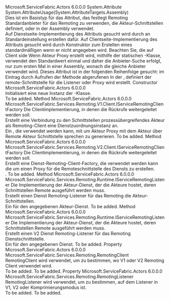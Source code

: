 <Type Name="ActorRemotingProviderAttribute" FullName="Microsoft.ServiceFabric.Actors.Remoting.ActorRemotingProviderAttribute">
  <TypeSignature Language="C#" Value="public abstract class ActorRemotingProviderAttribute : Attribute" />
  <TypeSignature Language="ILAsm" Value=".class public auto ansi abstract beforefieldinit ActorRemotingProviderAttribute extends System.Attribute" />
  <TypeSignature Language="DocId" Value="T:Microsoft.ServiceFabric.Actors.Remoting.ActorRemotingProviderAttribute" />
  <TypeSignature Language="VB.NET" Value="Public MustInherit Class ActorRemotingProviderAttribute&#xA;Inherits Attribute" />
  <TypeSignature Language="F#" Value="type ActorRemotingProviderAttribute = class&#xA;    inherit Attribute" />
  <AssemblyInfo>
    <AssemblyName>Microsoft.ServiceFabric.Actors</AssemblyName>
    <AssemblyVersion>6.0.0.0</AssemblyVersion>
  </AssemblyInfo>
  <Base>
    <BaseTypeName>System.Attribute</BaseTypeName>
  </Base>
  <Interfaces />
  <Attributes>
    <Attribute>
      <AttributeName>System.AttributeUsage(System.AttributeTargets.Assembly)</AttributeName>
    </Attribute>
  </Attributes>
  <Docs>
    <summary>
            Dies ist ein Basistyp für das Attribut, das festlegt Remoting Standardanbieter für das Remoting zu verwenden, die Akteur-Schnittstellen definiert, oder in der Assembly verwendet.
            </summary>
    <remarks>
      <para>
                Auf Dienstseite-Implementierung des Attributs gesucht wird durch <see cref="T:Microsoft.ServiceFabric.Actors.Runtime.ActorService" /> an Standardeinstellung erstellen <see cref="T:Microsoft.ServiceFabric.Services.Remoting.Runtime.IServiceRemotingListener" /> dafür. 
                </para>
      <para>
                Auf Clientseite-Implementierung des Attributs gesucht wird durch <see cref="T:Microsoft.ServiceFabric.Actors.Client.ActorProxyFactory" /> Konstruktor zum Erstellen eines standardmäßigen <see cref="T:Microsoft.ServiceFabric.Services.Remoting.V1.Client.IServiceRemotingClientFactory" /> wenn er nicht angegeben wird.
                </para>
      <para>
                Beachten Sie, die auf Client side Wenn Akteur Proxy erstellt wird, mithilfe der statischen <see cref="T:Microsoft.ServiceFabric.Actors.Client.ActorProxy" /> -Klasse, verwendet den Standardwert <see cref="T:Microsoft.ServiceFabric.Actors.Client.ActorProxyFactory" /> einmal und daher die Anbieter-Suche erfolgt, nur zum ersten Mal in einer Assembly, wonach die gleiche Anbieter verwendet wird.
                </para>
      <para>
                Dieses Attribut ist in der folgenden Reihenfolge gesucht: <list type="number"> <item> im Eintrag <see cref="T:System.Reflection.Assembly" /> durch Aufrufen der Methode abgerufenen <see cref="M:System.Reflection.Assembly.GetEntryAssembly" /> </item> <item> In der <see cref="T:System.Reflection.Assembly" /> , definiert der remote-Schnittstelle für die Listener oder Proxy wird erstellt.</item></list></para>
    </remarks>
  </Docs>
  <Members>
    <Member MemberName=".ctor">
      <MemberSignature Language="C#" Value="protected ActorRemotingProviderAttribute ();" />
      <MemberSignature Language="ILAsm" Value=".method familyhidebysig specialname rtspecialname instance void .ctor() cil managed" />
      <MemberSignature Language="DocId" Value="M:Microsoft.ServiceFabric.Actors.Remoting.ActorRemotingProviderAttribute.#ctor" />
      <MemberSignature Language="VB.NET" Value="Protected Sub New ()" />
      <MemberType>Constructor</MemberType>
      <AssemblyInfo>
        <AssemblyName>Microsoft.ServiceFabric.Actors</AssemblyName>
        <AssemblyVersion>6.0.0.0</AssemblyVersion>
      </AssemblyInfo>
      <Parameters />
      <Docs>
        <summary>
                Initialisiert eine neue Instanz der <see cref="T:Microsoft.ServiceFabric.Actors.Remoting.ActorRemotingProviderAttribute" />-Klasse.
            </summary>
        <remarks>To be added.</remarks>
      </Docs>
    </Member>
    <Member MemberName="CreateServiceRemotingClientFactory">
      <MemberSignature Language="C#" Value="public abstract Microsoft.ServiceFabric.Services.Remoting.V1.Client.IServiceRemotingClientFactory CreateServiceRemotingClientFactory (Microsoft.ServiceFabric.Services.Remoting.V1.IServiceRemotingCallbackClient callbackClient);" />
      <MemberSignature Language="ILAsm" Value=".method public hidebysig newslot virtual instance class Microsoft.ServiceFabric.Services.Remoting.V1.Client.IServiceRemotingClientFactory CreateServiceRemotingClientFactory(class Microsoft.ServiceFabric.Services.Remoting.V1.IServiceRemotingCallbackClient callbackClient) cil managed" />
      <MemberSignature Language="DocId" Value="M:Microsoft.ServiceFabric.Actors.Remoting.ActorRemotingProviderAttribute.CreateServiceRemotingClientFactory(Microsoft.ServiceFabric.Services.Remoting.V1.IServiceRemotingCallbackClient)" />
      <MemberSignature Language="VB.NET" Value="Public MustOverride Function CreateServiceRemotingClientFactory (callbackClient As IServiceRemotingCallbackClient) As IServiceRemotingClientFactory" />
      <MemberSignature Language="F#" Value="abstract member CreateServiceRemotingClientFactory : Microsoft.ServiceFabric.Services.Remoting.V1.IServiceRemotingCallbackClient -&gt; Microsoft.ServiceFabric.Services.Remoting.V1.Client.IServiceRemotingClientFactory" Usage="actorRemotingProviderAttribute.CreateServiceRemotingClientFactory callbackClient" />
      <MemberType>Method</MemberType>
      <AssemblyInfo>
        <AssemblyName>Microsoft.ServiceFabric.Actors</AssemblyName>
        <AssemblyVersion>6.0.0.0</AssemblyVersion>
      </AssemblyInfo>
      <ReturnValue>
        <ReturnType>Microsoft.ServiceFabric.Services.Remoting.V1.Client.IServiceRemotingClientFactory</ReturnType>
      </ReturnValue>
      <Parameters>
        <Parameter Name="callbackClient" Type="Microsoft.ServiceFabric.Services.Remoting.V1.IServiceRemotingCallbackClient" />
      </Parameters>
      <Docs>
        <param name="callbackClient">
                Die Clientimplementierung, in denen die Rückrufe weitergeleitet werden soll.
            </param>
        <summary>
                Erstellt eine Verbindung zu den Schnittstellen prozessübergreifendes Akteur als Remoting-Client eine Dienstzuordnungsinstanz an.
            </summary>
        <returns>
                Ein <see cref="T:Microsoft.ServiceFabric.Services.Remoting.V1.Client.IServiceRemotingClientFactory" /> , die verwendet werden kann, mit <see cref="T:Microsoft.ServiceFabric.Actors.Client.ActorProxyFactory" /> um Akteur Proxy mit dem Akteur über Remote Akteur Schnittstelle sprechen zu generieren.
                </returns>
        <remarks>To be added.</remarks>
      </Docs>
    </Member>
    <Member MemberName="CreateServiceRemotingClientFactoryV2">
      <MemberSignature Language="C#" Value="public abstract Microsoft.ServiceFabric.Services.Remoting.V2.Client.IServiceRemotingClientFactory CreateServiceRemotingClientFactoryV2 (Microsoft.ServiceFabric.Services.Remoting.V2.Client.IServiceRemotingCallbackMessageHandler callbackMessageHandler);" />
      <MemberSignature Language="ILAsm" Value=".method public hidebysig newslot virtual instance class Microsoft.ServiceFabric.Services.Remoting.V2.Client.IServiceRemotingClientFactory CreateServiceRemotingClientFactoryV2(class Microsoft.ServiceFabric.Services.Remoting.V2.Client.IServiceRemotingCallbackMessageHandler callbackMessageHandler) cil managed" />
      <MemberSignature Language="DocId" Value="M:Microsoft.ServiceFabric.Actors.Remoting.ActorRemotingProviderAttribute.CreateServiceRemotingClientFactoryV2(Microsoft.ServiceFabric.Services.Remoting.V2.Client.IServiceRemotingCallbackMessageHandler)" />
      <MemberSignature Language="VB.NET" Value="Public MustOverride Function CreateServiceRemotingClientFactoryV2 (callbackMessageHandler As IServiceRemotingCallbackMessageHandler) As IServiceRemotingClientFactory" />
      <MemberSignature Language="F#" Value="abstract member CreateServiceRemotingClientFactoryV2 : Microsoft.ServiceFabric.Services.Remoting.V2.Client.IServiceRemotingCallbackMessageHandler -&gt; Microsoft.ServiceFabric.Services.Remoting.V2.Client.IServiceRemotingClientFactory" Usage="actorRemotingProviderAttribute.CreateServiceRemotingClientFactoryV2 callbackMessageHandler" />
      <MemberType>Method</MemberType>
      <AssemblyInfo>
        <AssemblyName>Microsoft.ServiceFabric.Actors</AssemblyName>
        <AssemblyVersion>6.0.0.0</AssemblyVersion>
      </AssemblyInfo>
      <ReturnValue>
        <ReturnType>Microsoft.ServiceFabric.Services.Remoting.V2.Client.IServiceRemotingClientFactory</ReturnType>
      </ReturnValue>
      <Parameters>
        <Parameter Name="callbackMessageHandler" Type="Microsoft.ServiceFabric.Services.Remoting.V2.Client.IServiceRemotingCallbackMessageHandler" />
      </Parameters>
      <Docs>
        <param name="callbackMessageHandler">Die Clientimplementierung, in denen die Rückrufe weitergeleitet werden soll.</param>
        <summary>
            Erstellt eine Dienst-Remoting-Client-Factory, die verwendet werden kann die <see cref="T:Microsoft.ServiceFabric.Services.Remoting.V1.Client.ServiceProxyFactory" /> um einen Proxy für die Remoteschnittstelle des Diensts zu erstellen.
            </summary>
        <returns><see cref="T:Microsoft.ServiceFabric.Services.Remoting.V1.Client.IServiceRemotingClientFactory" />.</returns>
        <remarks>To be added.</remarks>
      </Docs>
    </Member>
    <Member MemberName="CreateServiceRemotingListener">
      <MemberSignature Language="C#" Value="public abstract Microsoft.ServiceFabric.Services.Remoting.Runtime.IServiceRemotingListener CreateServiceRemotingListener (Microsoft.ServiceFabric.Actors.Runtime.ActorService actorService);" />
      <MemberSignature Language="ILAsm" Value=".method public hidebysig newslot virtual instance class Microsoft.ServiceFabric.Services.Remoting.Runtime.IServiceRemotingListener CreateServiceRemotingListener(class Microsoft.ServiceFabric.Actors.Runtime.ActorService actorService) cil managed" />
      <MemberSignature Language="DocId" Value="M:Microsoft.ServiceFabric.Actors.Remoting.ActorRemotingProviderAttribute.CreateServiceRemotingListener(Microsoft.ServiceFabric.Actors.Runtime.ActorService)" />
      <MemberSignature Language="F#" Value="abstract member CreateServiceRemotingListener : Microsoft.ServiceFabric.Actors.Runtime.ActorService -&gt; Microsoft.ServiceFabric.Services.Remoting.Runtime.IServiceRemotingListener" Usage="actorRemotingProviderAttribute.CreateServiceRemotingListener actorService" />
      <MemberType>Method</MemberType>
      <AssemblyInfo>
        <AssemblyName>Microsoft.ServiceFabric.Actors</AssemblyName>
        <AssemblyVersion>6.0.0.0</AssemblyVersion>
      </AssemblyInfo>
      <ReturnValue>
        <ReturnType>Microsoft.ServiceFabric.Services.Remoting.Runtime.IServiceRemotingListener</ReturnType>
      </ReturnValue>
      <Parameters>
        <Parameter Name="actorService" Type="Microsoft.ServiceFabric.Actors.Runtime.ActorService" />
      </Parameters>
      <Docs>
        <param name="actorService">
                Die Implementierung der Akteur-Dienst, der die Akteure hostet, deren Schnittstellen Remote ausgeführt werden muss.
                </param>
        <summary>
                Erstellt einen Dienst Remoting-Listener für das Remoting die Akteur-Schnittstellen.
            </summary>
        <returns>
                Ein <see cref="T:Microsoft.ServiceFabric.Services.Remoting.Runtime.IServiceRemotingListener" /> für den angegebenen Akteur-Dienst.
                </returns>
        <remarks>To be added.</remarks>
      </Docs>
    </Member>
    <Member MemberName="CreateServiceRemotingListenerV2">
      <MemberSignature Language="C#" Value="public abstract Microsoft.ServiceFabric.Services.Remoting.Runtime.IServiceRemotingListener CreateServiceRemotingListenerV2 (Microsoft.ServiceFabric.Actors.Runtime.ActorService actorService);" />
      <MemberSignature Language="ILAsm" Value=".method public hidebysig newslot virtual instance class Microsoft.ServiceFabric.Services.Remoting.Runtime.IServiceRemotingListener CreateServiceRemotingListenerV2(class Microsoft.ServiceFabric.Actors.Runtime.ActorService actorService) cil managed" />
      <MemberSignature Language="DocId" Value="M:Microsoft.ServiceFabric.Actors.Remoting.ActorRemotingProviderAttribute.CreateServiceRemotingListenerV2(Microsoft.ServiceFabric.Actors.Runtime.ActorService)" />
      <MemberSignature Language="F#" Value="abstract member CreateServiceRemotingListenerV2 : Microsoft.ServiceFabric.Actors.Runtime.ActorService -&gt; Microsoft.ServiceFabric.Services.Remoting.Runtime.IServiceRemotingListener" Usage="actorRemotingProviderAttribute.CreateServiceRemotingListenerV2 actorService" />
      <MemberType>Method</MemberType>
      <AssemblyInfo>
        <AssemblyName>Microsoft.ServiceFabric.Actors</AssemblyName>
        <AssemblyVersion>6.0.0.0</AssemblyVersion>
      </AssemblyInfo>
      <ReturnValue>
        <ReturnType>Microsoft.ServiceFabric.Services.Remoting.Runtime.IServiceRemotingListener</ReturnType>
      </ReturnValue>
      <Parameters>
        <Parameter Name="actorService" Type="Microsoft.ServiceFabric.Actors.Runtime.ActorService" />
      </Parameters>
      <Docs>
        <param name="actorService">
                Die Implementierung der Akteur-Dienst, der die Akteure hostet, deren Schnittstellen Remote ausgeführt werden muss.
                </param>
        <summary>
            Erstellt einen V2 Dienst Remoting-Listener für das Remoting Dienstschnittstelle.
            </summary>
        <returns>Ein <see cref="T:Microsoft.ServiceFabric.Services.Remoting.Runtime.IServiceRemotingListener" /> für den angegebenen Dienst.</returns>
        <remarks>To be added.</remarks>
      </Docs>
    </Member>
    <Member MemberName="RemotingClient">
      <MemberSignature Language="C#" Value="public Microsoft.ServiceFabric.Services.Remoting.RemotingClient RemotingClient { get; set; }" />
      <MemberSignature Language="ILAsm" Value=".property instance valuetype Microsoft.ServiceFabric.Services.Remoting.RemotingClient RemotingClient" />
      <MemberSignature Language="DocId" Value="P:Microsoft.ServiceFabric.Actors.Remoting.ActorRemotingProviderAttribute.RemotingClient" />
      <MemberSignature Language="VB.NET" Value="Public Property RemotingClient As RemotingClient" />
      <MemberSignature Language="F#" Value="member this.RemotingClient : Microsoft.ServiceFabric.Services.Remoting.RemotingClient with get, set" Usage="Microsoft.ServiceFabric.Actors.Remoting.ActorRemotingProviderAttribute.RemotingClient" />
      <MemberType>Property</MemberType>
      <AssemblyInfo>
        <AssemblyName>Microsoft.ServiceFabric.Actors</AssemblyName>
        <AssemblyVersion>6.0.0.0</AssemblyVersion>
      </AssemblyInfo>
      <ReturnValue>
        <ReturnType>Microsoft.ServiceFabric.Services.Remoting.RemotingClient</ReturnType>
      </ReturnValue>
      <Docs>
        <summary>
            RemotingClient wird verwendet, um zu bestimmen, wo V1 oder V2 Remoting Client verwendet wird.
            </summary>
        <value>To be added.</value>
        <remarks>To be added.</remarks>
      </Docs>
    </Member>
    <Member MemberName="RemotingListener">
      <MemberSignature Language="C#" Value="public Microsoft.ServiceFabric.Services.Remoting.RemotingListener RemotingListener { get; set; }" />
      <MemberSignature Language="ILAsm" Value=".property instance valuetype Microsoft.ServiceFabric.Services.Remoting.RemotingListener RemotingListener" />
      <MemberSignature Language="DocId" Value="P:Microsoft.ServiceFabric.Actors.Remoting.ActorRemotingProviderAttribute.RemotingListener" />
      <MemberSignature Language="VB.NET" Value="Public Property RemotingListener As RemotingListener" />
      <MemberSignature Language="F#" Value="member this.RemotingListener : Microsoft.ServiceFabric.Services.Remoting.RemotingListener with get, set" Usage="Microsoft.ServiceFabric.Actors.Remoting.ActorRemotingProviderAttribute.RemotingListener" />
      <MemberType>Property</MemberType>
      <AssemblyInfo>
        <AssemblyName>Microsoft.ServiceFabric.Actors</AssemblyName>
        <AssemblyVersion>6.0.0.0</AssemblyVersion>
      </AssemblyInfo>
      <ReturnValue>
        <ReturnType>Microsoft.ServiceFabric.Services.Remoting.RemotingListener</ReturnType>
      </ReturnValue>
      <Docs>
        <summary>
            RemotingListener wird verwendet, um zu bestimmen, auf dem Listener in V1, V2 oder Komprimierungsmodus ist.
            </summary>
        <value>To be added.</value>
        <remarks>To be added.</remarks>
      </Docs>
    </Member>
  </Members>
</Type>